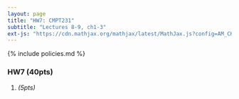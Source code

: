 ```yaml
---
layout: page
title: "HW7: CMPT231"
subtitle: "Lectures 8-9, ch1-3"
ext-js: "https://cdn.mathjax.org/mathjax/latest/MathJax.js?config=AM_CHTML"
---
```


{% include policies.md %}

### HW7 (40pts)
1. *(5pts)* 

